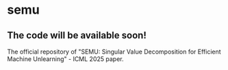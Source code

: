 # semu

## The code will be available soon!
The official repository of "SEMU: Singular Value Decomposition for Efficient Machine Unlearning" - ICML 2025 paper.
